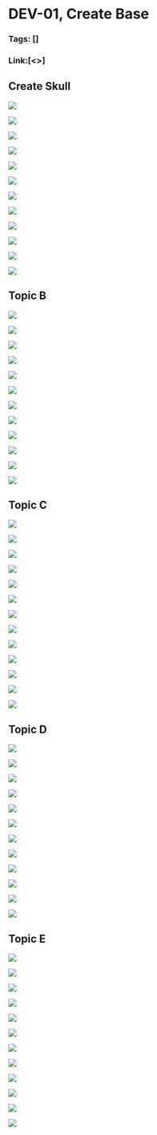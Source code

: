 # DEV-01, Create Base
### Tags: []
### Link:[<>]

## Create Skull
![](../images/DEV-01/DEV-01-A1.png)

![](../images/DEV-01/DEV-01-A2.png)

![](../images/DEV-01/DEV-01-A3.png)

![](../images/DEV-01/DEV-01-A4.png)

![](../images/DEV-01/DEV-01-A5.png)

![](../images/DEV-01/DEV-01-A6.png)

![](../images/DEV-01/DEV-01-A7.png)

![](../images/DEV-01/DEV-01-A8.png)

![](../images/DEV-01/DEV-01-A9.png)

![](../images/DEV-01/DEV-01-A10.png)

![](../images/DEV-01/DEV-01-A11.png)

![](../images/DEV-01/DEV-01-A12.png)

## Topic B
![](../images/DEV-01/DEV-01-B1.png)

![](../images/DEV-01/DEV-01-B2.png)

![](../images/DEV-01/DEV-01-B3.png)

![](../images/DEV-01/DEV-01-B4.png)

![](../images/DEV-01/DEV-01-B5.png)

![](../images/DEV-01/DEV-01-B6.png)

![](../images/DEV-01/DEV-01-B7.png)

![](../images/DEV-01/DEV-01-B8.png)

![](../images/DEV-01/DEV-01-B9.png)

![](../images/DEV-01/DEV-01-B10.png)

![](../images/DEV-01/DEV-01-B11.png)

![](../images/DEV-01/DEV-01-B12.png)

## Topic C
![](../images/DEV-01/DEV-01-C1.png)

![](../images/DEV-01/DEV-01-C2.png)

![](../images/DEV-01/DEV-01-C3.png)

![](../images/DEV-01/DEV-01-C4.png)

![](../images/DEV-01/DEV-01-C5.png)

![](../images/DEV-01/DEV-01-C6.png)

![](../images/DEV-01/DEV-01-C7.png)

![](../images/DEV-01/DEV-01-C8.png)

![](../images/DEV-01/DEV-01-C9.png)

![](../images/DEV-01/DEV-01-C10.png)

![](../images/DEV-01/DEV-01-C11.png)

![](../images/DEV-01/DEV-01-C12.png)

![](../images/DEV-01/DEV-01-C13.png)

## Topic D
![](../images/DEV-01/DEV-01-D1.png)

![](../images/DEV-01/DEV-01-D2.png)

![](../images/DEV-01/DEV-01-D3.png)

![](../images/DEV-01/DEV-01-D4.png)

![](../images/DEV-01/DEV-01-D5.png)

![](../images/DEV-01/DEV-01-D6.png)

![](../images/DEV-01/DEV-01-D7.png)

![](../images/DEV-01/DEV-01-D8.png)

![](../images/DEV-01/DEV-01-D9.png)

![](../images/DEV-01/DEV-01-D10.png)

![](../images/DEV-01/DEV-01-D11.png)

![](../images/DEV-01/DEV-01-D12.png)

## Topic E
![](../images/DEV-01/DEV-01-E1.png)

![](../images/DEV-01/DEV-01-E2.png)

![](../images/DEV-01/DEV-01-E3.png)

![](../images/DEV-01/DEV-01-E4.png)

![](../images/DEV-01/DEV-01-E5.png)

![](../images/DEV-01/DEV-01-E6.png)

![](../images/DEV-01/DEV-01-E7.png)

![](../images/DEV-01/DEV-01-E8.png)

![](../images/DEV-01/DEV-01-E9.png)

![](../images/DEV-01/DEV-01-E10.png)

![](../images/DEV-01/DEV-01-E11.png)

![](../images/DEV-01/DEV-01-E12.png)


